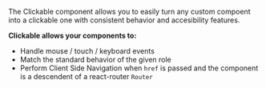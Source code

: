 The Clickable component allows you to easily turn any custom compoent into a clickable one with consistent behavior and accesibility features.

**Clickable allows your components to:**
- Handle mouse / touch / keyboard events
- Match the standard behavior of the given role
- Perform Client Side Navigation when `href` is passed and the component is a descendent of a react-router `Router`
